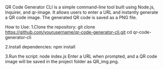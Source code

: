 QR Code Generator CLI is a simple command-line tool built using Node.js, Inquirer, and qr-image. It allows users to enter a URL and instantly generate a QR code image. The generated QR code is saved as a PNG file.



How to Use:
1.Clone the repository:
git clone https://github.com/yourusername/qr-code-generator-cli.git
cd qr-code-generator-cli

2.Install dependencies:
npm install

3.Run the script:
node index.js
Enter a URL when prompted, and a QR code image will be saved in the project folder as QR_img.png.
